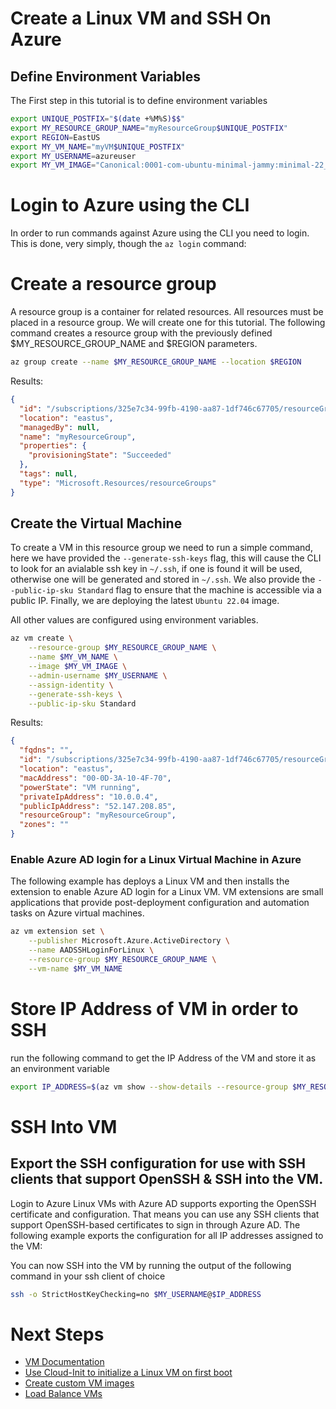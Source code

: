 # Create a Linux VM and SSH On Azure

## Define Environment Variables

The First step in this tutorial is to define environment variables 

```bash
export UNIQUE_POSTFIX="$(date +%M%S)$$"
export MY_RESOURCE_GROUP_NAME="myResourceGroup$UNIQUE_POSTFIX"
export REGION=EastUS
export MY_VM_NAME="myVM$UNIQUE_POSTFIX"
export MY_USERNAME=azureuser
export MY_VM_IMAGE="Canonical:0001-com-ubuntu-minimal-jammy:minimal-22_04-lts-gen2:latest"
```

# Login to Azure using the CLI

In order to run commands against Azure using the CLI you need to login. This is done, very simply, though the `az login` command:

# Create a resource group

A resource group is a container for related resources. All resources must be placed in a resource group. We will create one for this tutorial. The following command creates a resource group with the previously defined $MY_RESOURCE_GROUP_NAME and $REGION parameters.

```bash
az group create --name $MY_RESOURCE_GROUP_NAME --location $REGION
```

Results:

<!-- expected_similarity=0.3 -->
```json   
{
  "id": "/subscriptions/325e7c34-99fb-4190-aa87-1df746c67705/resourceGroups/myResourceGroup",
  "location": "eastus",
  "managedBy": null,
  "name": "myResourceGroup",
  "properties": {
    "provisioningState": "Succeeded"
  },
  "tags": null,
  "type": "Microsoft.Resources/resourceGroups"
}
```

## Create the Virtual Machine

To create a VM in this resource group we need to run a simple command, here we have provided the `--generate-ssh-keys` flag, this will cause the CLI to look for an avialable ssh key in `~/.ssh`, if one is found it will be used, otherwise one will be generated and stored in `~/.ssh`. We also provide the `--public-ip-sku Standard` flag to ensure that the machine is accessible via a public IP. Finally, we are deploying the latest `Ubuntu 22.04` image. 

All other values are configured using environment variables.

```bash
az vm create \
    --resource-group $MY_RESOURCE_GROUP_NAME \
    --name $MY_VM_NAME \
    --image $MY_VM_IMAGE \
    --admin-username $MY_USERNAME \
    --assign-identity \
    --generate-ssh-keys \
    --public-ip-sku Standard
```

Results:

<!-- expected_similarity=0.3 -->
```json
{
  "fqdns": "",
  "id": "/subscriptions/325e7c34-99fb-4190-aa87-1df746c67705/resourceGroups/myResourceGroup/providers/Microsoft.Compute/virtualMachines/myVM",
  "location": "eastus",
  "macAddress": "00-0D-3A-10-4F-70",
  "powerState": "VM running",
  "privateIpAddress": "10.0.0.4",
  "publicIpAddress": "52.147.208.85",
  "resourceGroup": "myResourceGroup",
  "zones": ""
}
```

### Enable Azure AD login for a Linux Virtual Machine in Azure

The following example has deploys a Linux VM and then installs the extension to enable Azure AD login for a Linux VM. VM extensions are small applications that provide post-deployment configuration and automation tasks on Azure virtual machines.

```bash
az vm extension set \
    --publisher Microsoft.Azure.ActiveDirectory \
    --name AADSSHLoginForLinux \
    --resource-group $MY_RESOURCE_GROUP_NAME \
    --vm-name $MY_VM_NAME
```

# Store IP Address of VM in order to SSH
run the following command to get the IP Address of the VM and store it as an environment variable

```bash
export IP_ADDRESS=$(az vm show --show-details --resource-group $MY_RESOURCE_GROUP_NAME --name $MY_VM_NAME --query publicIps --output tsv)
```
# SSH Into VM

## Export the SSH configuration for use with SSH clients that support OpenSSH & SSH into the VM.
Login to Azure Linux VMs with Azure AD supports exporting the OpenSSH certificate and configuration. That means you can use any SSH clients that support OpenSSH-based certificates to sign in through Azure AD. The following example exports the configuration for all IP addresses assigned to the VM:

<!--
```bash
yes | az ssh config --file ~/.ssh/config --name $MY_VM_NAME --resource-group $MY_RESOURCE_GROUP_NAME
```
-->

You can now SSH into the VM by running the output of the following command in your ssh client of choice

```bash
ssh -o StrictHostKeyChecking=no $MY_USERNAME@$IP_ADDRESS
```

# Next Steps

* [VM Documentation](https://learn.microsoft.com/en-us/azure/virtual-machines/)
* [Use Cloud-Init to initialize a Linux VM on first boot](https://learn.microsoft.com/en-us/azure/virtual-machines/linux/tutorial-automate-vm-deployment)
* [Create custom VM images](https://learn.microsoft.com/en-us/azure/virtual-machines/linux/tutorial-custom-images)
* [Load Balance VMs](https://learn.microsoft.com/en-us/azure/load-balancer/quickstart-load-balancer-standard-public-cli)
